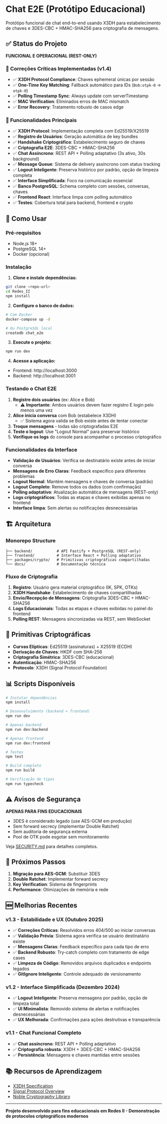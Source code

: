 # Chat E2E (Protótipo Educacional)

Protótipo funcional de chat end-to-end usando X3DH para estabelecimento de chaves e 3DES-CBC + HMAC-SHA256 para criptografia de mensagens.

## ✅ Status do Projeto

**FUNCIONAL E OPERACIONAL (REST-ONLY)**

### 🔧 Correções Críticas Implementadas (v1.4)

- ✅ **X3DH Protocol Compliance**: Chaves ephemeral únicas por sessão
- ✅ **One-Time Key Matching**: Fallback automático para IDs (`Bob:otpk-0` → `otpk-0`)
- ✅ **Polling Timestamp Sync**: Always update com serverTimestamp
- ✅ **MAC Verification**: Eliminados erros de MAC mismatch
- ✅ **Error Recovery**: Tratamento robusto de casos edge

### 🎯 Funcionalidades Principais

- ✅ **X3DH Protocol**: Implementação completa com Ed25519/X25519
- ✅ **Registro de Usuários**: Geração automática de key bundles
- ✅ **Handshake Criptográfico**: Estabelecimento seguro de chaves
- ✅ **Criptografia E2E**: 3DES-CBC + HMAC-SHA256
- ✅ **Chat Assíncrono**: REST API + Polling adaptativo (3s ativo, 30s background)
- ✅ **Message Queue**: Sistema de delivery assíncrono com status tracking
- ✅ **Logout Inteligente**: Preserva histórico por padrão, opção de limpeza completa
- ✅ **Interface Simplificada**: Foco na comunicação essencial
- ✅ **Banco PostgreSQL**: Schema completo com sessões, conversas, chaves
- ✅ **Frontend React**: Interface limpa com polling automático
- ✅ **Testes**: Cobertura total para backend, frontend e crypto

## 🚀 Como Usar

### Pré-requisitos
- Node.js 18+
- PostgreSQL 14+
- Docker (opcional)

### Instalação

1. **Clone e instale dependências:**
```bash
git clone <repo-url>
cd Redes_II
npm install
```

2. **Configure o banco de dados:**
```bash
# Com Docker
docker-compose up -d

# Ou PostgreSQL local
createdb chat_e2e
```

3. **Execute o projeto:**
```bash
npm run dev
```

4. **Acesse a aplicação:**
- Frontend: http://localhost:3000
- Backend: http://localhost:3001

### Testando o Chat E2E

1. **Registre dois usuários** (ex: Alice e Bob)
   - ⚠️ **Importante**: Ambos usuários devem fazer registro E login pelo menos uma vez
2. **Alice inicia conversa** com Bob (estabelece X3DH)
   - ✅ Sistema agora valida se Bob existe antes de tentar conectar
3. **Troque mensagens** - todas são criptografadas E2E
4. **Teste o logout**: Use "Logout Normal" para preservar histórico
5. **Verifique os logs** do console para acompanhar o processo criptográfico

### Funcionalidades da Interface

- **Validação de Usuários**: Verifica se destinatário existe antes de iniciar conversa
- **Mensagens de Erro Claras**: Feedback específico para diferentes problemas
- **Logout Normal**: Mantém mensagens e chaves de conversa (padrão)
- **Logout Completo**: Remove todos os dados (com confirmação)
- **Polling adaptativo**: Atualização automática de mensagens (REST-only)
- **Logs criptográficos**: Todas as etapas e chaves exibidas apenas no frontend
- **Interface limpa**: Sem alertas ou notificações desnecessárias

## 🏗️ Arquitetura

### Monorepo Structure
```
├── backend/           # API Fastify + PostgreSQL (REST-only)
├── frontend/          # Interface React + Polling adaptativo
├── packages/crypto/   # Primitivas criptográficas compartilhadas
└── docs/              # Documentação técnica
```

### Fluxo de Criptografia

1. **Registro**: Usuário gera material criptográfico (IK, SPK, OTKs)
2. **X3DH Handshake**: Estabelecimento de chaves compartilhadas
3. **Envio/Recepção de Mensagens**: Criptografia 3DES-CBC + HMAC-SHA256
4. **Logs Educacionais**: Todas as etapas e chaves exibidas no painel do frontend
5. **Polling REST**: Mensagens sincronizadas via REST, sem WebSocket

## 🧪 Primitivas Criptográficas

- **Curvas Elípticas**: Ed25519 (assinaturas) + X25519 (ECDH)
- **Derivação de Chaves**: HKDF com SHA-256
- **Criptografia Simétrica**: 3DES-CBC (educacional)
- **Autenticação**: HMAC-SHA256
- **Protocolo**: X3DH (Signal Protocol Foundation)

## 📊 Scripts Disponíveis

```bash
# Instalar dependências
npm install

# Desenvolvimento (backend + frontend)
npm run dev

# Apenas backend
npm run dev:backend

# Apenas frontend  
npm run dev:frontend

# Testes
npm test

# Build completo
npm run build

# Verificação de tipos
npm run typecheck
```

## ⚠️ Avisos de Segurança

**APENAS PARA FINS EDUCACIONAIS**

- 3DES é considerado legado (use AES-GCM em produção)
- Sem forward secrecy (implementar Double Ratchet)
- Sem auditoria de segurança externa
- Pool de OTK pode esgotar sem monitoramento

Veja [SECURITY.md](./SECURITY.md) para detalhes completos.

## 🔄 Próximos Passos

1. **Migração para AES-GCM**: Substituir 3DES
2. **Double Ratchet**: Implementar forward secrecy
3. **Key Verification**: Sistema de fingerprints
4. **Performance**: Otimizações de memória e rede

## 🆕 Melhorias Recentes

### v1.3 - Estabilidade e UX (Outubro 2025)
- ✅ **Correções Críticas**: Resolvidos erros 404/500 ao iniciar conversas
- ✅ **Validação Prévia**: Sistema agora verifica se usuário destinatário existe
- ✅ **Mensagens Claras**: Feedback específico para cada tipo de erro
- ✅ **Backend Robusto**: Try-catch completo com tratamento de edge cases
- ✅ **Limpeza de Código**: Removidos arquivos duplicados e endpoints legados
- ✅ **GitIgnore Inteligente**: Controle adequado de versionamento

### v1.2 - Interface Simplificada (Dezembro 2024)
- ✅ **Logout Inteligente**: Preserva mensagens por padrão, opção de limpeza total
- ✅ **UI Minimalista**: Removido sistema de alertas e notificações desnecessárias
- ✅ **UX Melhorada**: Confirmações para ações destrutivas e transparência

### v1.1 - Chat Funcional Completo
- ✅ **Chat assíncrono**: REST API + Polling adaptativo
- ✅ **Criptografia robusta**: X3DH + 3DES-CBC + HMAC-SHA256
- ✅ **Persistência**: Mensagens e chaves mantidas entre sessões

## 📚 Recursos de Aprendizagem

- [X3DH Specification](https://signal.org/docs/specifications/x3dh/)
- [Signal Protocol Overview](https://signal.org/docs/)
- [Noble Cryptography Library](https://github.com/paulmillr/noble-secp256k1)

---

**Projeto desenvolvido para fins educacionais em Redes II - Demonstração de protocolos criptográficos modernos**
